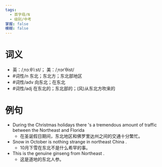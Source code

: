 ```yaml
---
tags:
  - 首字母/N
  - 级别/中考
掌握: false
模糊: false
---
```

# 词义
- 英：/ˌnɔːθˈiːst/； 美：/ˌnɔrˈθist/
- #词性/n  东北；东北方；东北部地区
- #词性/adv  向东北；在东北
- #词性/adj  在东北的；东北部的；(风)从东北方吹来的
# 例句
- During the Christmas holidays there 's a tremendous amount of traffic between the Northeast and Florida
	- 在圣诞假日期间，东北地区和佛罗里达州之间的交通十分繁忙。
- Snow in October is nothing strange in northeast China .
	- 10月下雪在东北不是什么希罕的事。
- This is the genuine ginseng from Northeast .
	- 这是道地的东北人参。
